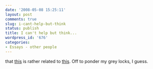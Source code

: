 ```yaml
---
date: '2008-05-08 15:25:11'
layout: post
comments: true
slug: i-cant-help-but-think
status: publish
title: I can't help but think...
wordpress_id: '676'
categories:
- Essays - other people
---
```


that [this](http://www.nytimes.com/2008/05/08/fashion/08SKIN.html?ref=style&pagewanted=all) is rather related to [this](http://www.psychologicalscience.org/onlyhuman/2008/05/primed-for-ripeness.cfm). Off to ponder my grey locks, I guess.
